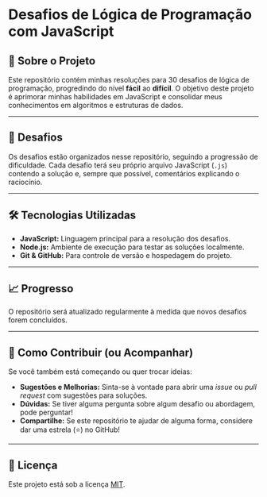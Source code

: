 # Desafios de Lógica de Programação com JavaScript

## 🚀 Sobre o Projeto

Este repositório contém minhas resoluções para 30 desafios de lógica de programação, progredindo do nível **fácil** ao **difícil**. O objetivo deste projeto é aprimorar minhas habilidades em JavaScript e consolidar meus conhecimentos em algoritmos e estruturas de dados.

---

## 🧠 Desafios

Os desafios estão organizados nesse repositório, seguindo a progressão de dificuldade. Cada desafio terá seu próprio arquivo JavaScript (`.js`) contendo a solução e, sempre que possível, comentários explicando o raciocínio.

---

## 🛠️ Tecnologias Utilizadas

* **JavaScript:** Linguagem principal para a resolução dos desafios.
* **Node.js:** Ambiente de execução para testar as soluções localmente.
* **Git & GitHub:** Para controle de versão e hospedagem do projeto.

---

## 📈 Progresso

O repositório será atualizado regularmente à medida que novos desafios forem concluídos.

---

## 🤝 Como Contribuir (ou Acompanhar)

Se você também está começando ou quer trocar ideias:

* **Sugestões e Melhorias:** Sinta-se à vontade para abrir uma *issue* ou *pull request* com sugestões para soluções.
* **Dúvidas:** Se tiver alguma pergunta sobre algum desafio ou abordagem, pode perguntar!
* **Compartilhe:** Se este repositório te ajudar de alguma forma, considere dar uma estrela (⭐️) no GitHub!

---

## 📝 Licença

Este projeto está sob a licença [MIT](https://opensource.org/licenses/MIT).
